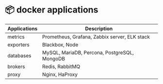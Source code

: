 # :package: docker applications

| Applications    | Description |
|-----------------|-------------|
| metrics         | Prometheus, Grafana, Zabbix server, ELK stack |
| exporters       | Blackbox, Node |
| databases       | MySQL, MariaDB, Percona, PostgreSQL, MongoDB |
| brokers         | Redis, RabbitMQ |
| proxy           | Nginx, HaProxy |
